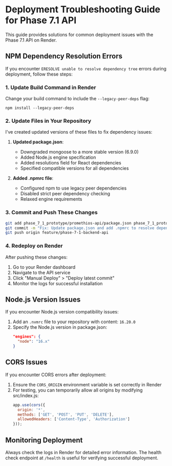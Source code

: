 # Deployment Troubleshooting Guide for Phase 7.1 API

This guide provides solutions for common deployment issues with the Phase 7.1 API on Render.

## NPM Dependency Resolution Errors

If you encounter `ERESOLVE unable to resolve dependency tree` errors during deployment, follow these steps:

### 1. Update Build Command in Render

Change your build command to include the `--legacy-peer-deps` flag:

```
npm install --legacy-peer-deps
```

### 2. Update Files in Your Repository

I've created updated versions of these files to fix dependency issues:

1. **Updated package.json**:
   - Downgraded mongoose to a more stable version (6.9.0)
   - Added Node.js engine specification
   - Added resolutions field for React dependencies
   - Specified compatible versions for all dependencies

2. **Added .npmrc file**:
   - Configured npm to use legacy peer dependencies
   - Disabled strict peer dependency checking
   - Relaxed engine requirements

### 3. Commit and Push These Changes

```bash
git add phase_7_1_prototype/promethios-api/package.json phase_7_1_prototype/promethios-api/.npmrc
git commit -m "Fix: Update package.json and add .npmrc to resolve dependency issues"
git push origin feature/phase-7-1-backend-api
```

### 4. Redeploy on Render

After pushing these changes:
1. Go to your Render dashboard
2. Navigate to the API service
3. Click "Manual Deploy" > "Deploy latest commit"
4. Monitor the logs for successful installation

## Node.js Version Issues

If you encounter Node.js version compatibility issues:

1. Add an `.nvmrc` file to your repository with content: `16.20.0`
2. Specify the Node.js version in package.json:
   ```json
   "engines": {
     "node": "16.x"
   }
   ```

## CORS Issues

If you encounter CORS errors after deployment:

1. Ensure the `CORS_ORIGIN` environment variable is set correctly in Render
2. For testing, you can temporarily allow all origins by modifying src/index.js:
   ```javascript
   app.use(cors({
     origin: '*',
     methods: ['GET', 'POST', 'PUT', 'DELETE'],
     allowedHeaders: ['Content-Type', 'Authorization']
   }));
   ```

## Monitoring Deployment

Always check the logs in Render for detailed error information. The health check endpoint at `/health` is useful for verifying successful deployment.
